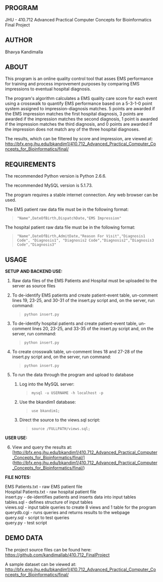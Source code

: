 **PROGRAM**
--------------------------------------------------------------------------------
JHU - 410.712 Advanced Practical Computer Concepts for Bioinformatics
Final Project


**AUTHOR**
--------------------------------------------------------------------------------
Bhavya Kandimalla


**ABOUT**
--------------------------------------------------------------------------------
This program is an online quality control tool that asses EMS performance for
training and process improvement purposes by comparing EMS impressions to
eventual hospital diagnosis.

The program's algorithm calculates a EMS quality care score for each event
using a crosswalk to quantify EMS performance based on a 5-3-1-0 point system
assigned to impression-diagnosis matches. 5 points are awarded if the EMS
impression matches the first hospital diagnosis, 3 points are awarded if the
impression matches the second diagnosis, 1 point is awarded if the impression
matches the third diagnosis, and 0 points are awarded if the impression does not
match any of the three hospital diagnoses.

The results, which can be filtered by score and impression, are viewed at:
http://bfx.eng.jhu.edu/bkandim1/410.712_Advanced_Practical_Computer_Concepts_for_Bioinformatics/final/


**REQUIREMENTS**
--------------------------------------------------------------------------------
The recommended Python version is Python 2.6.6.

The recommended MySQL version is 5.1.73.

The program requires a stable internet connection. Any web browser can be used.

The EMS patient raw data file must be in the following format:  
   >`"Name",DateOfBirth,DispatchDate,"EMS Impression"`

The hospital patient raw data file must be in the following format:  
   >`"Name",DateOfBirth,AdmitDate,"Reason For Visit","Diagnosis1 Code", "Diagnosis1", "Diagnosis2 Code","Diagnosis2","Diagnosis3 Code","Diagnosis3"`


**USAGE**
--------------------------------------------------------------------------------
**SETUP AND BACKEND USE:**

1. Raw data files of the EMS Patients and Hospital must be uploaded to the
server as source files

2. To de-identify EMS patients and create patient-event table, un-comment lines
19, 23-25, and 30-31 of the insert.py script and, on the server, run command:  
   >`python insert.py`

3. To de-identify hospital patients and create patient-event table, un-comment
lines 20, 23-25, and 33-35 of the insert.py script and, on the server, run
command:  
   >`python insert.py`

4. To create crosswalk table, un-comment lines 18 and 27-28 of the insert.py
script and, on the server, run command:  
   >`python insert.py`

5. To run the data through the program and upload to database

   1. Log into the MySQL server:     
      >`mysql -u USERNAME -h localhost -p`

   2. Use the bkandim1 database:        
      >`use bkandim1;`
  
   3. Direct the source to the views.sql script:     
      >`source /FULLPATH/views.sql;`
    
    
**USER USE:**

6. View and query the results at: [http://bfx.eng.jhu.edu/bkandim1/410.712_Advanced_Practical_Computer_Concepts_for_Bioinformatics/final/]
(http://bfx.eng.jhu.edu/bkandim1/410.712_Advanced_Practical_Computer_Concepts_for_Bioinformatics/final/)  
  
  
**FILE NOTES:**  

EMS Patients.txt - raw EMS patient file  
Hospital Patients.txt - raw hospital patient file  
insert.py - de-identifies patients and inserts data into input tables  
tables.sql - defines structure of input tables  
views.sql - input table queries to create 8 views and 1 table for the program  
querydb.cgi - runs queries and returns results to the webpage  
query.sql - script to test queries  
query.py - test script


**DEMO DATA**
--------------------------------------------------------------------------------
The project source files can be found here:
https://github.com/kandimallab/410.712_FinalProject

A sample dataset can be viewed at:
http://bfx.eng.jhu.edu/bkandim1/410.712_Advanced_Practical_Computer_Concepts_for_Bioinformatics/final/